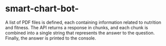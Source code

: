 # smart-chart-bot-
A list of PDF files is defined, each containing information related to nutrition and fitness.  The API returns a response in chunks, and each chunk is combined into a single string that represents the answer to the question. Finally, the answer is printed to the console.
